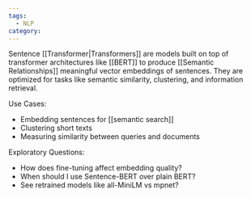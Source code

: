 ```yaml
---
tags:
  - NLP
category:
---
```

Sentence [[Transformer|Transformers]] are models built on top of transformer architectures like [[BERT]] to produce [[Semantic Relationships]] meaningful vector embeddings of sentences. They are optimized for tasks like semantic similarity, clustering, and information retrieval.

Use Cases:
- Embedding sentences for [[semantic search]]
- Clustering short texts
- Measuring similarity between queries and documents

Exploratory Questions:
- How does fine-tuning affect embedding quality?
- When should I use Sentence-BERT over plain BERT?
- See retrained models like all-MiniLM vs mpnet?